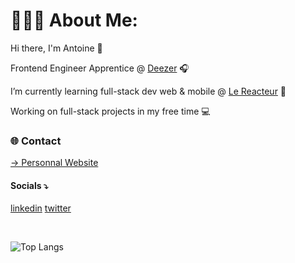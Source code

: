 # 👨🏻‍💻 About Me:
Hi there, I'm Antoine 👋
<br>

Frontend Engineer Apprentice @ [Deezer](https://deezer.com) 🎧
<br>

I’m currently learning full-stack dev web & mobile @ [Le Reacteur](https://github.com/lereacteur) 🚀
<br>

Working on full-stack projects in my free time 💻

### 🌐 Contact
[→ Personnal Website](https://antoineancelin.com)
<br>
#### Socials ⤵
[linkedin](https://linkedin.com/in/antancelin) [twitter](https://x.com/antancelin)

<br>

![Top Langs](https://github-readme-stats.vercel.app/api/top-langs/?username=antancelin&theme=tokyonight)
<br>
